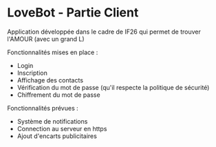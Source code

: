 LoveBot - Partie Client
=======

Application développée dans le cadre de IF26 qui permet de trouver l'AMOUR (avec un grand L)

Fonctionnalités mises en place :

* Login
* Inscription
* Affichage des contacts
* Vérification du mot de passe (qu'il respecte la politique de sécurité)
* Chiffrement du mot de passe


Fonctionnalités prévues :

* Système de notifications
* Connection au serveur en https
* Ajout d'encarts publicitaires
